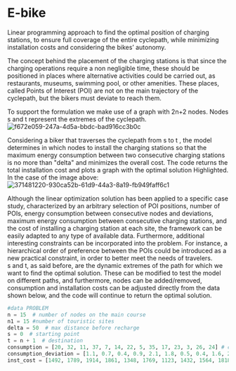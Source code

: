# E-bike
Linear programming approach to find the optimal position of charging stations, to ensure full coverage of the entire cyclepath, while minimizing installation costs and considering the bikes’ autonomy.

The concept behind the placement of the charging stations is that since the charging operations require a non negligible time, these should be positioned in places where alternative activities could be carried out, as restaurants, museums, swimming pool, or other amenities. These places, called Points of Interest (POI) are not on the main trajectory of the cyclepath, but the bikers must deviate to reach them.  

To support the formulation we make use of a graph with 2n+2 nodes. Nodes s and t represent the extremes of the cyclepath.
![f672e059-247a-4d5a-bbdc-bad916cc3b0c](https://github.com/user-attachments/assets/3a1ec5a6-9ea3-4f3e-bed1-0bc61e5fdc5e)  

Considering a biker that traverses the cyclepath from s to t , the model determines in which nodes to install the charging stations so that the maximum energy consumption between two consecutive charging stations is no more than "delta" and minimizes the overall cost. The code returns the total installation cost and plots a graph with the optimal solution Highlighted.  
In the case of the image above:
![371481220-930ca52b-61d9-44a3-8a19-fb949faff6c1](https://github.com/user-attachments/assets/987feb12-8a21-40ff-8ba1-4a2032ee13bf)

Although the linear optimization solution has been applied to a specific case study, characterized by an arbitrary selection of POI positions, number of POIs, energy consumption between consecutive nodes and deviations, maximum energy consumption between consecutive charging stations, and the cost of installing a charging station at each site, the framework can be easily adapted to any type of available data. Furthermore, additional interesting constraints can be incorporated into the problem. For instance, a hierarchical order of preference between the POIs could be introduced as a new practical constraint, in order to better meet the needs of travelers. <br>
s and t, as said before, are the dynamic extremes of the path for which we want to find the optimal solution. These can be modified to test the model on different paths, and furthermore, nodes can be added/removed, consumption and installation costs can be adjusted directly from the data shown below, and the code will continue to return the optimal solution.  
```python
#data PROBLEM 
n = 15  # number of nodes on the main course
n1 = 15 #number of touristic sites
delta = 50  # max distance before recharge
s = 0  # starting point
t = n + 1  # destination
consumption = [20, 32, 11, 37, 7, 14, 22, 5, 35, 17, 23, 3, 26, 24] # consumption (in Wh) between two consecutive location along the main course
consumption_deviation = [1.1, 0.7, 0.4, 0.9, 2.1, 1.8, 0.5, 0.4, 1.6, 2.5, 1.4, 0.8, 2.0, 1.3, 0.1] # consumption (in Wh) of the deviation
inst_cost = [1492, 1789, 1914, 1861, 1348, 1769, 1123, 1432, 1564, 1818, 1901, 1265, 1642, 1712, 1756] #cost (in €) of installation of a charging point related to the node




